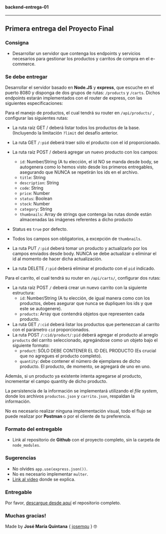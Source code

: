 #### **backend-entrega-01**
___
## Primera entrega del Proyecto Final

### **Consigna**

* Desarrollar un servidor que contenga los endpoints y servicios necesarios para gestionar los productos y carritos de compra en el e-commerce.

### **Se debe entregar**

Desarrollar el servidor basado en **Node.JS** y **express**, que escuche en el puerto 8080 y disponga de dos grupos de rutas: `/products` y `/carts`. Dichos endpoints estarán implementados con el router de express, con las siguientes especificaciones:

Para el manejo de productos, el cual tendrá su router en `/api/products/` , configurar las siguientes rutas:

* La ruta raíz GET / deberá listar todos los productos de la base. (Incluyendo la limitación `?limit` del desafío anterior.
* La ruta GET `/:pid` deberá traer sólo el producto con el id proporcionado.
* La ruta raíz POST / deberá agregar un nuevo producto con los campos:

    - `id`: Number/String (A tu elección, el id NO se manda desde body, se autogenera como lo hemos visto desde los primeros entregables, asegurando que NUNCA se repetirán los ids en el archivo.
    - `title`: String
    - `description`: String
    - `code`: String
    - `price`: Number
    - `status`: Boolean
    - `stock`: Number
    - `category`: String
    - `thumbnails`: Array de strings que contenga las rutas donde están almacenadas las imágenes referentes a dicho producto
* Status es `true` por defecto.
* Todos los campos son obligatorios, a excepción de `thumbnails`.
* La ruta PUT `/:pid` deberá tomar un producto y actualizarlo por los campos enviados desde body. NUNCA se debe actualizar o eliminar el id al momento de hacer dicha actualización.
* La ruta DELETE `/:pid` deberá eliminar el producto con el `pid` indicado.

Para el carrito, el cual tendrá su router en `/api/carts/`, configurar dos rutas:

* La ruta raíz POST `/` deberá crear un nuevo carrito con la siguiente estructura:
    - `id`: Number/String (A tu elección, de igual manera como con los productos, debes asegurar que nunca se dupliquen los ids y que este se autogenere).
    - `products`: Array que contendrá objetos que representen cada producto.
* La ruta GET `/:cid` deberá listar los productos que pertenezcan al carrito con el parámetro `cid` proporcionados.
* La ruta POST `/:cid/product/:pid` deberá agregar el producto al arreglo `products` del carrito seleccionado, agregándose como un objeto bajo el siguiente formato:
    - `product`: SÓLO DEBE CONTENER EL ID DEL PRODUCTO (Es crucial que no agregues el producto completo).
    - `quantity`: debe contener el número de ejemplares de dicho producto. El producto, de momento, se agregará de uno en uno.

Además, si un producto ya existente intenta agregarse al producto, incrementar el campo quantity de dicho producto.

La persistencia de la información se implementará utilizando el *file system*, donde los archivos `productos.json` y `carrito.json`, respaldan la información.

No es necesario realizar ninguna implementación visual, todo el flujo se puede realizar por **Postman** o por el cliente de tu preferencia.


### **Formato del entregable**

* Link al repositorio de **Github** con el proyecto completo, sin la carpeta de `node_modules`.

### **Sugerencias**

* No olvides `app.use(express.json())`.
* No es necesario implementar `multer`.
* [Link al video](https://drive.google.com/file/d/1dIMDQLl8kG1_Jr7TKAo_SkcR1pMb13Af/view) donde se explica.

### **Entregable**

Por favor, [descargue desde aquí](https://github.com/jmquintana/backend-entrega-01/archive/master.zip) el repositorio completo.

### **Muchas gracias!**

Made by **José María Quintana** { [josemqu](https://github.com/jmquintana/) } 🤓